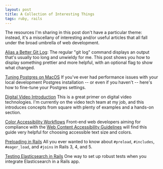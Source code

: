 ```yaml
---
layout: post
title: A Collection of Interesting Things
tags: ruby, rails
---
```


The resources I'm sharing in this post don't have a particular theme: instead, it's a miscellany of interesting and/or useful articles that all fall under the broad umbrella of web development.

[Alias a Better Git Log](https://coderwall.com/p/euwpig/a-better-git-log): The regular "git log" command displays an output that's usually too long and unwieldy for me. This post shows you how to display something prettier and more helpful, with an optional flag to show what changed.

[Tuning Postgres on MacOS](http://big-elephants.com/2012-12/tuning-postgres-on-macos/) If you've ever had performance issues with your local development Postgres installation -- or even if you haven't -- here's how to fine-tune your Postgres settings.

[Digital Video Introduction](https://github.com/leandromoreira/digital_video_introduction/blob/master/README.md) This is a great primer on digital video technologies. I'm currently on the video tech team at my job, and this introduces concepts from square with plenty of examples and a hands-on section.

[Color Accessibility Workflows](https://alistapart.com/article/color-accessibility-workflows) Front-end web developers aiming for compliance with the [Web Content Accessibility Guidelines](http://bkaprt.com/caw/03-01/) will find this guide very helpful for choosing accessible text size and colors.

[Preloading in Rails](http://blog.arkency.com/2013/12/rails4-preloading/) All you ever wanted to know about `#preload`, `#includes`, `#eager_load`, and `#joins` in Rails 3, 4, and 5.

[Testing Elasticsearch in Rails](https://medium.com/@rowanoulton/testing-elasticsearch-in-rails-22a3296d989) One way to set up robust tests when you integrate Elasticsearch in a Rails app.